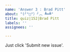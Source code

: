 ```yaml
---
name: 'Answer 3 : Brad Pitt'
about: "(╯°□°）╯︵ ┻━┻"
title: quiz|152|Brad Pitt
labels: ''
assignees: ''

---
```


Just click 'Submit new issue'.
